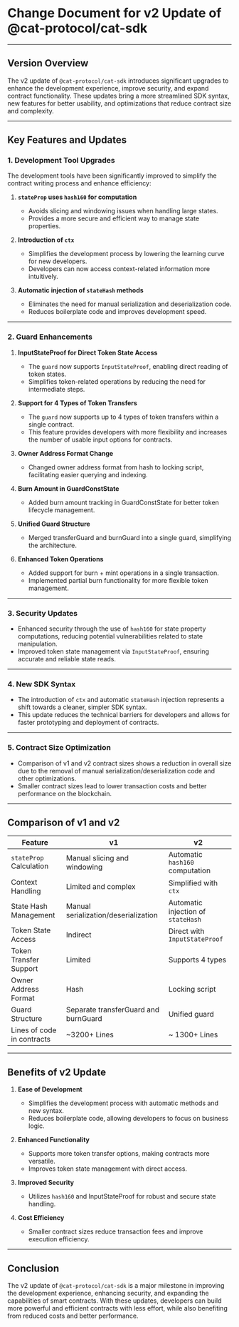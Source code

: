 # Change Document for v2 Update of @cat-protocol/cat-sdk

---

## **Version Overview**

The v2 update of `@cat-protocol/cat-sdk` introduces significant upgrades to enhance the development experience, improve security, and expand contract functionality. These updates bring a more streamlined SDK syntax, new features for better usability, and optimizations that reduce contract size and complexity.

---

## **Key Features and Updates**

### **1. Development Tool Upgrades**
The development tools have been significantly improved to simplify the contract writing process and enhance efficiency:

1. **`stateProp` uses `hash160` for computation**  
   - Avoids slicing and windowing issues when handling large states.  
   - Provides a more secure and efficient way to manage state properties.

2. **Introduction of `ctx`**  
   - Simplifies the development process by lowering the learning curve for new developers.  
   - Developers can now access context-related information more intuitively.

3. **Automatic injection of `stateHash` methods**  
   - Eliminates the need for manual serialization and deserialization code.  
   - Reduces boilerplate code and improves development speed.

---

### **2. Guard Enhancements**

1. **InputStateProof for Direct Token State Access**  
   - The `guard` now supports `InputStateProof`, enabling direct reading of token states.  
   - Simplifies token-related operations by reducing the need for intermediate steps.

2. **Support for 4 Types of Token Transfers**  
   - The `guard` now supports up to 4 types of token transfers within a single contract.  
   - This feature provides developers with more flexibility and increases the number of usable input options for contracts.

3. **Owner Address Format Change**
   - Changed owner address format from hash to locking script, facilitating easier querying and indexing.

4. **Burn Amount in GuardConstState**
   - Added burn amount tracking in GuardConstState for better token lifecycle management.

5. **Unified Guard Structure**
   - Merged transferGuard and burnGuard into a single guard, simplifying the architecture.

6. **Enhanced Token Operations**
   - Added support for burn + mint operations in a single transaction.
   - Implemented partial burn functionality for more flexible token management.

---

### **3. Security Updates**

- Enhanced security through the use of `hash160` for state property computations, reducing potential vulnerabilities related to state manipulation.
- Improved token state management via `InputStateProof`, ensuring accurate and reliable state reads.

---

### **4. New SDK Syntax**

- The introduction of `ctx` and automatic `stateHash` injection represents a shift towards a cleaner, simpler SDK syntax.  
- This update reduces the technical barriers for developers and allows for faster prototyping and deployment of contracts.

---

### **5. Contract Size Optimization**

- Comparison of v1 and v2 contract sizes shows a reduction in overall size due to the removal of manual serialization/deserialization code and other optimizations.  
- Smaller contract sizes lead to lower transaction costs and better performance on the blockchain.

---

## **Comparison of v1 and v2**

| Feature                        | v1                                  | v2                                  |
|--------------------------------|-------------------------------------|-------------------------------------|
| `stateProp` Calculation        | Manual slicing and windowing        | Automatic `hash160` computation     |
| Context Handling               | Limited and complex                 | Simplified with `ctx`               |
| State Hash Management          | Manual serialization/deserialization | Automatic injection of `stateHash` |
| Token State Access             | Indirect                            | Direct with `InputStateProof`       |
| Token Transfer Support         | Limited                             | Supports 4 types                    |
| Owner Address Format           | Hash                                | Locking script                      |
| Guard Structure                | Separate transferGuard and burnGuard| Unified guard                       |
| Lines of code in contracts     | ~3200+ Lines                        | ~ 1300+ Lines                       |

---

## **Benefits of v2 Update**

1. **Ease of Development**  
   - Simplifies the development process with automatic methods and new syntax.  
   - Reduces boilerplate code, allowing developers to focus on business logic.

2. **Enhanced Functionality**  
   - Supports more token transfer options, making contracts more versatile.  
   - Improves token state management with direct access.

3. **Improved Security**  
   - Utilizes `hash160` and InputStateProof for robust and secure state handling.

4. **Cost Efficiency**  
   - Smaller contract sizes reduce transaction fees and improve execution efficiency.

---

## **Conclusion**

The v2 update of `@cat-protocol/cat-sdk` is a major milestone in improving the development experience, enhancing security, and expanding the capabilities of smart contracts. With these updates, developers can build more powerful and efficient contracts with less effort, while also benefiting from reduced costs and better performance.